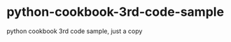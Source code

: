 python-cookbook-3rd-code-sample
===============================

python cookbook 3rd code sample, just a copy
